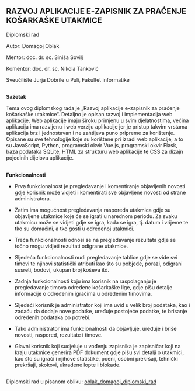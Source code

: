 
<h2><b>RAZVOJ APLIKACIJE E-ZAPISNIK ZA PRAĆENJE KOŠARKAŠKE UTAKMICE</b></h2>

Diplomski rad

Autor: Domagoj Oblak

Mentor: doc. dr. sc. Siniša Sovilj

Komentor: doc. dr. sc. Nikola Tanković

Sveučilište Jurja Dobrile u Puli, Fakultet informatike

<h2></h2>


<b>Sažetak</b>
<p>
Tema ovog diplomskog rada je „Razvoj aplikacije e-zapisnik za praćenje košarkaške utakmice“. Detaljno je opisan razvoj i implementacija web aplikacije. Web aplikacije imaju široku primjenu u svim djelatnostima, većina aplikacija ima razvijenu i web verziju aplikacije jer je pristup takvim vrstama aplikacija brz i jednostavan i ne zahtijeva puno pripreme za korištenje. Opisane su sve tehnologije koje su korištene pri izradi web aplikacije, a to su JavaScript, Python, programski okvir Vue.js, programski okvir Flask, baza podataka SQLite, HTML za strukturu web aplikacije te CSS za dizajn pojedinih dijelova aplikacije. 
</p>

<h2></h2>

<b>Funkcionalnosti</b>
- Prva funkcionalnost je pregledavanje i komentiranje objavljenih novosti gdje korisnik može vidjeti i komentirati sve objavljene novosti od strane administratora.
- Zatim ima mogućnost pregledavanja rasporeda utakmica gdje su objavljene utakmice koje će se igrati u narednom periodu. Za svaku utakmicu može se vidjeti gdje se igra, kada se igra, tj. datum i vrijeme te tko su domaćini, a tko gosti u određenoj utakmici. 
- Treća funkcionalnosti odnosi se na pregledavanje rezultata gdje se točno mogu vidjeti rezultati odigrane utakmice.
- Sljedeća funkcionalnosti nudi pregledavanje tablice gdje se vide svi timovi te njihovi statistički atributi kao što su pobjede, porazi, odigrani susreti, bodovi, ukupan broj koševa itd.
- Zadnja funkcionalnosti koju ima korisnik na raspolaganju je pregledavanje timova određene košarkaške lige, gdje pišu detalje informacije o određenim igračima u određenim timovima.

- Sljedeći korisnik je administrator koji ima uvid u velik broj podataka, kao i zadaću da dodaje nove podatke, uređuje postojeće podatke, te brisanje određenih podataka po potrebi.
- Tako administrator ima funkcionalnosti da objavljuje, uređuje i briše novosti, raspored, rezultate i timove. 

- Glavni korisnik koji sudjeluje u vođenju zapisnika je zapisničar koji na kraju utakmice generira PDF dokument gdje pišu svi detalji o utakmici, kao što su igrači i njihove statistike, poeni, osobni prekršaji, tehnički prekršaji, skokovi, ukradene lopte i blokade.

<h2></h2>
 
Diplomski rad u pisanom obliku: [oblak_domagoj_diplomski_rad](https://github.com/dooblak/e-zapisnik-application/blob/master/oblak_domagoj_diplomski_rad_final.pdf)
